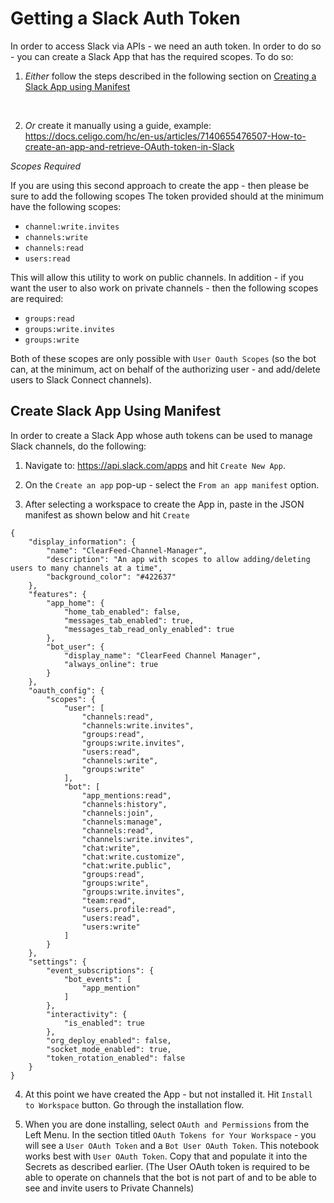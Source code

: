# Getting a Slack Auth Token

In order to access Slack via APIs - we need an auth token. In order to do so - you can create a Slack App that has the required scopes. To do so:

1. _Either_ follow the steps described in the following section on [Creating a Slack App using Manifest](#create-slack-app-using-manifest)

<br>

2. _Or_ create it manually using a guide, example:
https://docs.celigo.com/hc/en-us/articles/7140655476507-How-to-create-an-app-and-retrieve-OAuth-token-in-Slack

  *Scopes Required*

  If you are using this second approach to create the app - then please be sure to add the following scopes The token provided should at the minimum have the following scopes:

  * `channel:write.invites`
  * `channels:write`
  * `channels:read`
  * `users:read`
  
  This will allow this utility to work on public channels. In addition - if you want the user to also work on private channels - then the following scopes are required:
  * `groups:read`
  * `groups:write.invites`
  * `groups:write`

  Both of these scopes are only possible with `User Oauth Scopes` (so the bot can, at the minimum, act on behalf of the authorizing user - and add/delete users to Slack Connect channels).


## Create Slack App Using Manifest

  In order to create a Slack App whose auth tokens can be used to manage Slack channels, do the following:

1. Navigate to: https://api.slack.com/apps and hit `Create New App`.

2. On the `Create an app` pop-up - select the `From an app manifest` option.

3. After selecting a workspace to create the App in, paste in the JSON manifest as shown below and hit `Create`
```
{
    "display_information": {
        "name": "ClearFeed-Channel-Manager",
        "description": "An app with scopes to allow adding/deleting users to many channels at a time",
        "background_color": "#422637"
    },
    "features": {
        "app_home": {
            "home_tab_enabled": false,
            "messages_tab_enabled": true,
            "messages_tab_read_only_enabled": true
        },
        "bot_user": {
            "display_name": "ClearFeed Channel Manager",
            "always_online": true
        }
    },
    "oauth_config": {
        "scopes": {
            "user": [
                "channels:read",
                "channels:write.invites",
                "groups:read",
                "groups:write.invites",
                "users:read",
                "channels:write",
                "groups:write"
            ],
            "bot": [
                "app_mentions:read",
                "channels:history",
                "channels:join",
                "channels:manage",
                "channels:read",
                "channels:write.invites",
                "chat:write",
                "chat:write.customize",
                "chat:write.public",
                "groups:read",
                "groups:write",
                "groups:write.invites",
                "team:read",
                "users.profile:read",
                "users:read",
                "users:write"
            ]
        }
    },
    "settings": {
        "event_subscriptions": {
            "bot_events": [
                "app_mention"
            ]
        },
        "interactivity": {
            "is_enabled": true
        },
        "org_deploy_enabled": false,
        "socket_mode_enabled": true,
        "token_rotation_enabled": false
    }
}
```

4. At this point we have created the App - but not installed it. Hit `Install to Workspace` button. Go through the installation flow.

5. When you are done installing, select `OAuth and Permissions` from the Left Menu. In the section titled `OAuth Tokens for Your Workspace` - you will see a `User OAuth Token` and a `Bot User OAuth Token`. This notebook works best with `User OAuth Token`. Copy that and populate it into the Secrets as described earlier. (The User OAuth token is required to be able to operate on channels that the bot is not part of and to be able to see and invite users to Private Channels)
